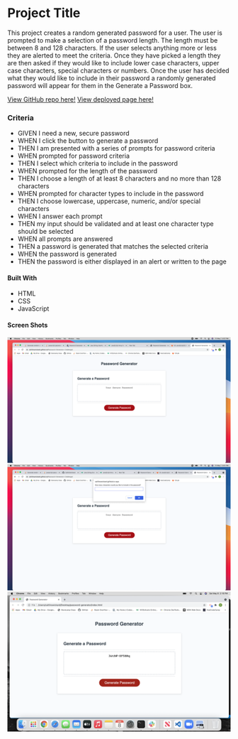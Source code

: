 # Project Title

This project creates a random generated password for a user. The user is prompted to make a selection of a password length. The length must be between 8 and 128 characters. If the user selects anything more or less they are alerted to meet the criteria. Once they have picked a length they are then asked if they would like to include lower case characters, upper case characters, special characters or numbers. Once the user has decided what they would like to include in their password a randomly generated password will appear for them in the Generate a Password box.

[View GitHub repo here!](https://github.com/CaitlinSwickard/Password-Generator-Challenge)
[View deployed page here!](https://caitlinswickard.github.io/Password-Generator-Challenge/)

### Criteria

- GIVEN I need a new, secure password
- WHEN I click the button to generate a password
- THEN I am presented with a series of prompts for password criteria
- WHEN prompted for password criteria
- THEN I select which criteria to include in the password
- WHEN prompted for the length of the password
- THEN I choose a length of at least 8 characters and no more than 128 characters
- WHEN prompted for character types to include in the password
- THEN I choose lowercase, uppercase, numeric, and/or special characters
- WHEN I answer each prompt
- THEN my input should be validated and at least one character type should be selected
- WHEN all prompts are answered
- THEN a password is generated that matches the selected criteria
- WHEN the password is generated
- THEN the password is either displayed in an alert or written to the page

#### Built With

- HTML
- CSS
- JavaScript

#### Screen Shots

![Screen shot-1](images/shot1.png)
![Screen shot-2](images/shot2.png)
![Screen shot-3](images/shot3.png)
